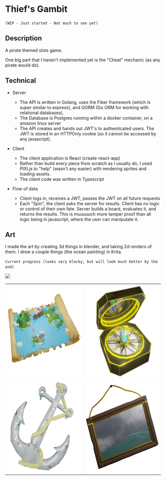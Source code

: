 # Thief's Gambit

`(WIP - Just started - Not much to see yet)`

## Description

A pirate themed slots game.

One big part that I haven't implemented yet is the "Cheat" mechanic (as any pirate would do).

## Technical

- Server
  - The API is written in Golang, uses the Fiber framework (which is super similar to express), and GORM (Go ORM for working with relational databases).
  - The Database is Postgres running within a docker container, on a amazon linux server
  - The API creates and hands out JWT's to authenticated users. The JWT is stored in an HTTPOnly cookie (so it cannot be accessed by any javascript).
- Client
  - The client application is React (create-react-app)
  - Rather than build every piece from scratch as I usually do, I used PIXI.js to "help" (wasn't any easier) with rendering sprites and loading assets.
  - The client code was written in Typescript

- Flow of data
  - Client logs in, receives a JWT, passes the JWT on all future requests
  - Each "Spin", the client asks the server for results. Client has no logic or control of their own fate. Server builds a board, evaluates it, and returns the results. This is muuuuuch more tamper proof than all logic being in javascript, where the user can manipulate it.

## Art

I made the art by creating 3d things in blender, and taking 2d renders of them. I drew a couple things (the ocean painting) in Krita.

`Current progress (looks very blocky, but will look much better by the end)`

<img src="./readme/progress.png" />

<table>
  <tbody>
    <tr>
    <td>
      <img src="./graphics/blender/Treasure%20Map/Treasure%20Map%20Render.png" width="300" height="300" />
    </td>
    <td>
      <img src="./graphics/blender/Compass/Compass%20Render.png" width="300" height="300" />
    </td>
    </tr>
    <tr>
    <td>
      <img src="./graphics/blender/Anchor/Anchor%20Render.png" width="300" height="300" />
    </td>
    <td>
      <img src="./graphics/blender/PictureFrame/render.png" width="300" height="300" />
    </td>
    </tr>
  </tbody>
</table>